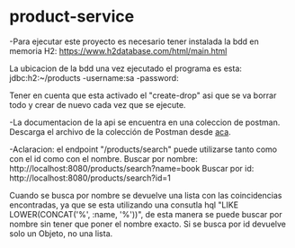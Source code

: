 # product-service

-Para ejecutar este proyecto es necesario tener instalada la bdd en memoria H2: https://www.h2database.com/html/main.html

La ubicacion de la bdd una vez ejecutado el programa es esta: jdbc:h2:~/products 
-username:sa
-password:

Tener en cuenta que esta activado el "create-drop" asi que se va borrar todo y crear de nuevo cada vez que se ejecute.

-La documentacion de la api se encuentra en una coleccion de postman.
Descarga el archivo de la colección de Postman desde [aca](src/docs/product-service.postman_collection.json).

-Aclaracion: el endpoint "/products/search" puede utilizarse tanto como con el id como con el nombre.
 Buscar por nombre: http://localhost:8080/products/search?name=book
 Buscar por id: http://localhost:8080/products/search?id=1

Cuando se busca por nombre se devuelve una lista con las coincidencias encontradas, ya que se esta utilizando una consutla hql "LIKE LOWER(CONCAT('%', :name, '%'))", de esta manera se puede buscar por nombre sin tener que poner el nombre exacto. Si se busca por id devuelve solo un Objeto, no una lista. 
